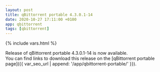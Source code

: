```yaml
---
layout: post
title: qBittorrent portable 4.3.0.1-14
date: 2020-10-27 17:11:00 +0100
app: qbittorrent
tags: [qbittorrent]
---
```

{% include vars.html %}

Release of qBittorrent portable 4.3.0.1-14 is now available.<br />
You can find links to download this release on the [qBittorrent portable page]({{ var_seo_url | append: '/app/qbittorrent-portable/' }}).
